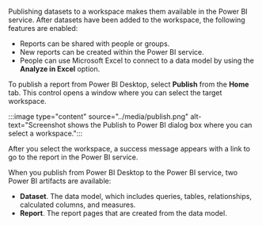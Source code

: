 Publishing datasets to a workspace makes them available in the Power BI service. After datasets have been added to the workspace, the following features are enabled:

- Reports can be shared with people or groups.
- New reports can be created within the Power BI service.
- People can use Microsoft Excel to connect to a data model by using the **Analyze in Excel** option.

To publish a report from Power BI Desktop, select **Publish** from the **Home** tab. This control opens a window where you can select the target workspace.

:::image type="content" source="../media/publish.png" alt-text="Screenshot shows the Publish to Power BI dialog box where you can select a workspace.":::

After you select the workspace, a success message appears with a link to go to the report in the Power BI service.

When you publish from Power BI Desktop to the Power BI service, two Power BI artifacts are available:

- **Dataset**. The data model, which includes queries, tables, relationships, calculated columns, and measures.
- **Report**. The report pages that are created from the data model.
